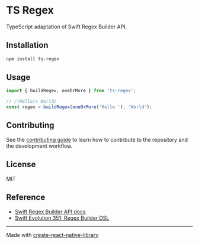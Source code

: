 # TS Regex

TypeScript adaptation of Swift Regex Builder API.

## Installation

```sh
npm install ts-regex
```

## Usage

```js
import { buildRegex, oneOrMore } from 'ts-regex';

// /(Hello)+ World/
const regex = buildRegex(oneOrMore('Hello '), 'World');
```

## Contributing

See the [contributing guide](CONTRIBUTING.md) to learn how to contribute to the repository and the development workflow.

## License

MIT

## Reference

- [Swift Regex Builder API docs](https://developer.apple.com/documentation/regexbuilder)
- [Swift Evolution 351: Regex Builder DSL](https://github.com/apple/swift-evolution/blob/main/proposals/0351-regex-builder.md)

---

Made with [create-react-native-library](https://github.com/callstack/react-native-builder-bob)
